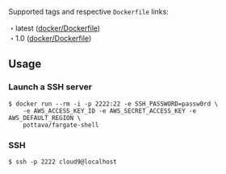 Supported tags and respective `Dockerfile` links:

・latest ([docker/Dockerfile](https://github.com/pottava/fargate-shell/blob/master/docker/Dockerfile))  
・1.0 ([docker/Dockerfile](https://github.com/pottava/fargate-shell/blob/master/docker/Dockerfile))  

## Usage

### Launch a SSH server

```
$ docker run --rm -i -p 2222:22 -e SSH_PASSWORD=passw0rd \
    -e AWS_ACCESS_KEY_ID -e AWS_SECRET_ACCESS_KEY -e AWS_DEFAULT_REGION \
    pottava/fargate-shell
```

### SSH

```
$ ssh -p 2222 cloud9@localhost
```
